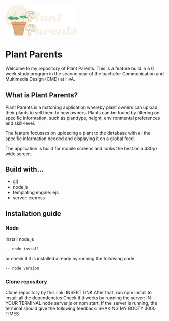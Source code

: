 <img src="./static/img/plantparentlogo.svg" width="45%" max-height="100px">

# Plant Parents
Welcome to my repository of Plant Parents. This is a feature build in a 6 week study program in the second year of the bachelor Communication and Multimedia Design (CMD) at HvA.

## What is Plant Parents?
Plant Parents is a matching application whereby plant owners can upload their plants to sell them to new owners. Plants can be found by filtering on specific information, such as planttype, height, environmental preferences and skill-level.

The feature focusses on uploading a plant to the database with all the specific information needed and displaying it on a global feed.

The application is build for mobile screens and looks the best on a 430px wide screen.


## Build with...
* git
* node.js
* templating engine: ejs
* server: express

## Installation guide
### Node
Install node.js
```bash
-- node install
```
or check if it is installed already by running the following code
```bash
-- node version
```

### Clone repository
Clone repository by this link: INSERT LINK
After that, run npm install to install all the dependencies 
Check if it works by running the server: IN YOUR TERMINAL node server.js or npm start. 
If the server is running, the terminal should give the following feedback: SHAKING MY BOOTY 3000 TIMES
